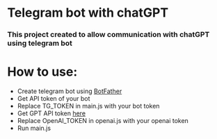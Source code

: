 # Telegram bot with chatGPT

### This project created to allow communication with chatGPT using telegram bot

# How to use:
- Create telegram bot using [BotFather](https://t.me/BotFather)
- Get API token of your bot
- Replace TG_TOKEN in main.js with your bot token
- Get GPT API token [here](https://platform.openai.com/account/api-keys})
- Replace OpenAI_TOKEN in openai.js with your openai token
- Run main.js
